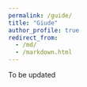 ```yaml
---
permalink: /guide/
title: "Giude"
author_profile: true
redirect_from: 
  - /md/
  - /markdown.html
---
```

To be updated
